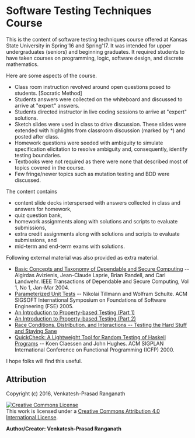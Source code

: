 # Software Testing Techniques Course

This is the content of software testing techniques course offered at Kansas State University in Spring'16 and Spring'17.  It was intended for upper undergraduates (seniors) and beginning graduates.  It required students to have taken courses on programming, logic, software design, and discrete mathematics.

Here are some aspects of the course.

- Class room instruction revolved around open questions posed to students.  [Socratic Method]
- Students answers were collected on the whiteboard and discussed to arrive at "expert" answers.
- Students directed instructor in live coding sessions to arrive at "expert" solutions.
- Sketch slides were used in class to drive discussion.  These slides were extended with highlights from classroom discussion (marked by _*_) and posted after class.
- Homework questions were seeded with ambiguity to simulate specification elicitation to resolve ambiguity and, consequently, identify testing boundaries.
- Textbooks were not required as there were none that described most of topics covered in the course.
- Few fringe/newer topics such as mutation testing and BDD were discussed.

The content contains
- content slide decks interspersed with answers collected in class and answers for homework,
- quiz question bank,
- homework assignments along with solutions and scripts to evaluate submissions,
- extra credit assignments along with solutions and scripts to evaluate submissions, and
- mid-term and end-term exams with solutions.

Following external material was also provided as extra material.
- [Basic Concepts and Taxonomy of Dependable and Secure Computing](http://ieeexplore.ieee.org/document/1335465/) -- Algirdas Avizienis, Jean-Claude Laprie, Brian Randell, and Carl Landwehr.  IEEE Transactions of Dependable and Secure Computing, Vol 1, No 1, Jan-Mar 2004.
- [Parameterized Unit Tests](http://www.microsoft.com/en-us/research/wp-content/uploads/2005/01/ParameterizedUnitTestsFSE05.pdf) -- Nikolai Tillmann and Wolfram Schulte.  ACM SIGSOFT International Symposium on Foundations of Software Engineering (FSE) 2005.
- [An Introduction to Property-based Testing (Part 1)](http://fsharpforfunandprofit.com/posts/property-based-testing/)
- [An Introduction to Property-based Testing (Part 2)](http://fsharpforfunandprofit.com/posts/property-based-testing-2/)
- [Race Conditions, Distribution, and Interactions -- Testing the Hard Stuff and Staying Sane](https://vimeo.com/68383317)
- [QuickCheck: A Lightweight Tool for Random Testing of Haskell Programs](http://dl.acm.org/citation.cfm?id=351266) -- Koen Claessen and John Hughes.  ACM SIGPLAN International Conference on Functional Programming (ICFP) 2000.

I hope folks will find this useful.


## Attribution

Copyright (c) 2016, Venkatesh-Prasad Ranganath

<a rel="license" href="http://creativecommons.org/licenses/by/4.0/"><img alt="Creative Commons License" style="border-width:0" src="https://i.creativecommons.org/l/by/4.0/88x31.png" /></a><br />This work is licensed under a <a rel="license" href="http://creativecommons.org/licenses/by/4.0/">Creative Commons Attribution 4.0 International License</a>.

**Author/Creator: Venkatesh-Prasad Ranganath**
